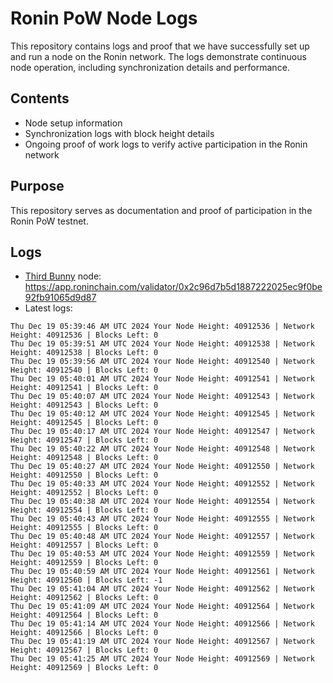 # Ronin PoW Node Logs

This repository contains logs and proof that we have successfully set up and run a node on the Ronin network. The logs demonstrate continuous node operation, including synchronization details and performance.

## Contents

- Node setup information
- Synchronization logs with block height details
- Ongoing proof of work logs to verify active participation in the Ronin network

## Purpose

This repository serves as documentation and proof of participation in the Ronin PoW testnet.

## Logs

- [Third Bunny](https://thirdbunny.xyz/) node: https://app.roninchain.com/validator/0x2c96d7b5d1887222025ec9f0be92fb91065d9d87
- Latest logs:
```
Thu Dec 19 05:39:46 AM UTC 2024 Your Node Height: 40912536 | Network Height: 40912536 | Blocks Left: 0
Thu Dec 19 05:39:51 AM UTC 2024 Your Node Height: 40912538 | Network Height: 40912538 | Blocks Left: 0
Thu Dec 19 05:39:56 AM UTC 2024 Your Node Height: 40912540 | Network Height: 40912540 | Blocks Left: 0
Thu Dec 19 05:40:01 AM UTC 2024 Your Node Height: 40912541 | Network Height: 40912541 | Blocks Left: 0
Thu Dec 19 05:40:07 AM UTC 2024 Your Node Height: 40912543 | Network Height: 40912543 | Blocks Left: 0
Thu Dec 19 05:40:12 AM UTC 2024 Your Node Height: 40912545 | Network Height: 40912545 | Blocks Left: 0
Thu Dec 19 05:40:17 AM UTC 2024 Your Node Height: 40912547 | Network Height: 40912547 | Blocks Left: 0
Thu Dec 19 05:40:22 AM UTC 2024 Your Node Height: 40912548 | Network Height: 40912548 | Blocks Left: 0
Thu Dec 19 05:40:27 AM UTC 2024 Your Node Height: 40912550 | Network Height: 40912550 | Blocks Left: 0
Thu Dec 19 05:40:33 AM UTC 2024 Your Node Height: 40912552 | Network Height: 40912552 | Blocks Left: 0
Thu Dec 19 05:40:38 AM UTC 2024 Your Node Height: 40912554 | Network Height: 40912554 | Blocks Left: 0
Thu Dec 19 05:40:43 AM UTC 2024 Your Node Height: 40912555 | Network Height: 40912555 | Blocks Left: 0
Thu Dec 19 05:40:48 AM UTC 2024 Your Node Height: 40912557 | Network Height: 40912557 | Blocks Left: 0
Thu Dec 19 05:40:53 AM UTC 2024 Your Node Height: 40912559 | Network Height: 40912559 | Blocks Left: 0
Thu Dec 19 05:40:59 AM UTC 2024 Your Node Height: 40912561 | Network Height: 40912560 | Blocks Left: -1
Thu Dec 19 05:41:04 AM UTC 2024 Your Node Height: 40912562 | Network Height: 40912562 | Blocks Left: 0
Thu Dec 19 05:41:09 AM UTC 2024 Your Node Height: 40912564 | Network Height: 40912564 | Blocks Left: 0
Thu Dec 19 05:41:14 AM UTC 2024 Your Node Height: 40912566 | Network Height: 40912566 | Blocks Left: 0
Thu Dec 19 05:41:19 AM UTC 2024 Your Node Height: 40912567 | Network Height: 40912567 | Blocks Left: 0
Thu Dec 19 05:41:25 AM UTC 2024 Your Node Height: 40912569 | Network Height: 40912569 | Blocks Left: 0
```
